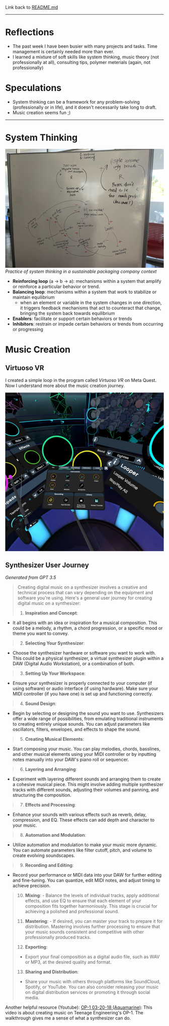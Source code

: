 Link back to [README.md](../README.md)

---
# Reflections
- The past week I have been busier with many projects and tasks.  Time management is certainly needed more than ever. 
- I learned a mixture of soft skills like system thinking, music theory (not professionally at all), consulting tips, polymer meterials (again, not professionally)

# Speculations
- System thinking can be a framework for any problem-solving (professionally or in life), and it doesn't necessarily take long to draft. 
- Music creation seems fun ;)

---

# System Thinking
![img](_attachments/system_map.JPG)
*Practice of system thinking in a sustainable packaging company context*

- **Reinforcing loop** (a -> b -> a): mechanisms within a system that amplify or reinforce a particular behavior or trend. 
- **Balancing loop**: mechanisms within a system that work to stabilize or maintain equilibrium
	- when an element or variable in the system changes in one direction, it triggers feedback mechanisms that act to counteract that change, bringing the system back towards equilibrium
- **Enablers**: facilitate or support certain behaviors or trends
- **Inhibitors**: restrain or impede certain behaviors or trends from occurring or progressing


# Music Creation
## Virtuoso VR
I created a simple loop in the program called *Virtuoso VR* on Meta Quest. Now I understand more about the music creation journey.  

![img](_attachments/Virtuoso.JPG)

## Synthesizer User Journey
*Generated from GPT 3.5*
> Creating digital music on a synthesizer involves a creative and technical process that can vary depending on the equipment and software you're using. Here's a general user journey for creating digital music on a synthesizer:
>
>1. **Inspiration and Concept**:
   - It all begins with an idea or inspiration for a musical composition. This could be a melody, a rhythm, a chord progression, or a specific mood or theme you want to convey.
>
> 2. **Selecting Your Synthesizer**:
   - Choose the synthesizer hardware or software you want to work with. This could be a physical synthesizer, a virtual synthesizer plugin within a DAW (Digital Audio Workstation), or a combination of both.
>
>3. **Setting Up Your Workspace**:
   - Ensure your synthesizer is properly connected to your computer (if using software) or audio interface (if using hardware). Make sure your MIDI controller (if you have one) is set up and functioning correctly.
>
> 4. **Sound Design**:
   - Begin by selecting or designing the sound you want to use. Synthesizers offer a wide range of possibilities, from emulating traditional instruments to creating entirely unique sounds. You can adjust parameters like oscillators, filters, envelopes, and effects to shape the sound.
> 
> 5. **Creating Musical Elements**:
   - Start composing your music. You can play melodies, chords, basslines, and other musical elements using your MIDI controller or by inputting notes manually into your DAW's piano roll or sequencer.
>
> 6. **Layering and Arranging**:
   - Experiment with layering different sounds and arranging them to create a cohesive musical piece. This might involve adding multiple synthesizer tracks with different sounds, adjusting their volumes and panning, and structuring the composition.
>
> 7. **Effects and Processing**:
   - Enhance your sounds with various effects such as reverb, delay, compression, and EQ. These effects can add depth and character to your music.
> 
> 8. **Automation and Modulation**:
   - Utilize automation and modulation to make your music more dynamic. You can automate parameters like filter cutoff, pitch, and volume to create evolving soundscapes.
>
> 9. **Recording and Editing**:
   - Record your performance or MIDI data into your DAW for further editing and fine-tuning. You can quantize, edit MIDI notes, and adjust timing to achieve precision.
>
> 10. **Mixing**:
    - Balance the levels of individual tracks, apply additional effects, and use EQ to ensure that each element of your composition fits together harmoniously. This stage is crucial for achieving a polished and professional sound.
>
> 11. **Mastering**:
    - If desired, you can master your track to prepare it for distribution. Mastering involves further processing to ensure that your music sounds consistent and competitive with other professionally produced tracks.
>
> 12. **Exporting**:
> - Export your final composition as a digital audio file, such as WAV or MP3, at the desired quality and format.
> 
> 13. **Sharing and Distribution**:
> - Share your music with others through platforms like SoundCloud, Spotify, or YouTube. You can also consider releasing your music on digital distribution services or promoting it through social media.

Another helpful resource (Youtube): 
[OP-1 03-20-18 (Aquamarine)](https://www.youtube.com/watch?v=-8sMk5KeWvg): This video is about creating music on Teenage Engineering's OP-1. The walkthrough gives me a sense of what a synthesizer can do. 
